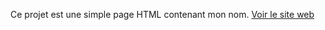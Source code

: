 Ce projet est une simple page HTML contenant mon nom.
[Voir le site web](https://alisql1.github.io/mon-projet-git/)
